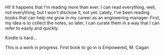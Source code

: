 HI!
It happens that I'm reading more than ever. I can read everything, well, not everything, but I won't disclose it, not yet. 
Lately, I've been reading books that can help me grow in my career as an engineering manager. 
First, my idea is to collect the notes, so later, I can curate them in a way that I can refer to easily and quickly. 

Kindle is hard... 



This is a work in progress. First book to go in is Empowered, M. Cagan
